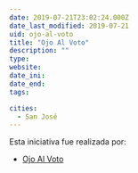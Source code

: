 ```yaml
---
date: 2019-07-21T23:02:24.000Z
date_last_modified: 2019-07-21
uid: ojo-al-voto
title: "Ojo Al Voto"
description: ""
type: 
website: 
date_ini: 
date_end: 
tags:

cities: 
  - San José
---
```


Esta iniciativa fue realizada por:

- [Ojo Al Voto](/organizaciones/ojo-al-voto)
